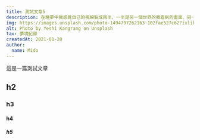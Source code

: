 ```yaml
---
title: 測試文章5
description: 在睡夢中我感覺自己的視線裂成兩半，一半是另一個世界的我看到的畫面、另一半是⋯⋯
img: https://images.unsplash.com/photo-1494797262163-102fae527c62?ixlib=rb-1.2.1&ixid=MXwxMjA3fDB8MHxwaG90by1wYWdlfHx8fGVufDB8fHw%3D&auto=format&fit=crop&w=700&q=80
alt: Photo by Yeshi Kangrang on Unsplash
tax: 夢境紀錄
createdAt: 2021-01-20
author:
  name: Mido
---
```


這是一篇測試文章

## h2

### h3

#### h4

##### h5